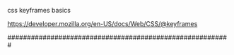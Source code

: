 css keyframes basics 

https://developer.mozilla.org/en-US/docs/Web/CSS/@keyframes

#########################################################